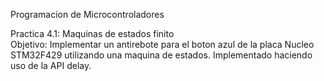 Programacion de Microcontroladores

Practica 4.1: Maquinas de estados finito <br />
Objetivo: Implementar un antirebote para el boton azul de la placa Nucleo STM32F429 utilizando una maquina de estados.
Implementado haciendo uso de la API delay.
